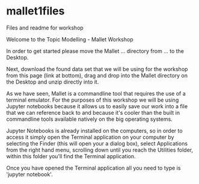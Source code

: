# mallet1files
<!DOCTYPE html>
<html>
<body>
Files and readme for workshop

Welcome to the Topic Modelling - Mallet Workshop 

In order to get started please move the Mallet ... directory from ... to the Desktop.

Next, download the found data set that we will be using for the workshop from this page (link at bottom), drag and drop into the Mallet directory on the Desktop and unzip directly into it.

As we have seen, Mallet is a commandline tool that requires the use of a terminal emulator. For the purposes of this workshop we will be using Jupyter notebooks because it allows us to easily save our work into a file that we can reference back to and because it's cooler than the built in commandline tools available natively on the big operating systems.

Jupyter Notebooks is already installed on the computers, so in order to access it simply open the Terminal application on your computer by selecting the Finder (this will open your a dialog box), select Applications from the right hand menu, scrolling down until you reach the Utilities folder, within this folder you'll find the Terminal application.

Once you have opened the Terminal application all you need to type is 'jupyter notebook'.
